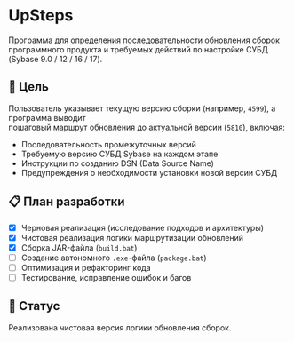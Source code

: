 # UpSteps

Программа для определения последовательности обновления сборок программного продукта и 
требуемых действий по настройке СУБД (Sybase 9.0 / 12 / 16 / 17).

## 🎯 Цель

Пользователь указывает текущую версию сборки (например, `4599`), а программа выводит  
пошаговый маршрут обновления до актуальной версии (`5810`), включая:

- Последовательность промежуточных версий
- Требуемую версию СУБД Sybase на каждом этапе
- Инструкции по созданию DSN (Data Source Name)
- Предупреждения о необходимости установки новой версии СУБД

## 📋 План разработки

- [x] Черновая реализация (исследование подходов и архитектуры)
- [x] Чистовая реализация логики маршрутизации обновлений
- [x] Сборка JAR-файла (`build.bat`)
- [ ] Создание автономного `.exe`-файла (`package.bat`)
- [ ] Оптимизация и рефакторинг кода
- [ ] Тестирование, исправление ошибок и багов

## 🚧 Статус

Реализована чистовая версия логики обновления сборок.